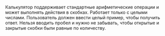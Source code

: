 Калькулятор поддерживает стандартные арифметические операции и может выполнять действия в скобках. 
Работает только с целыми числами.
Пользователь должен ввести целый пример, чтобы получить ответ. 
Нельзя вводить пробел и нужно не забывать, чтобы открытые и закрытые скобки были равные по количеству.
